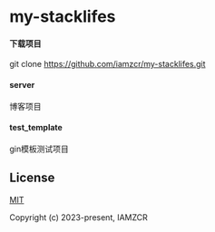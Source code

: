 # my-stacklifes

#### 下载项目

git clone https://github.com/iamzcr/my-stacklifes.git

#### server

博客项目

#### test_template

gin模板测试项目

## License

[MIT](https://opensource.org/licenses/MIT)

Copyright (c) 2023-present, IAMZCR
